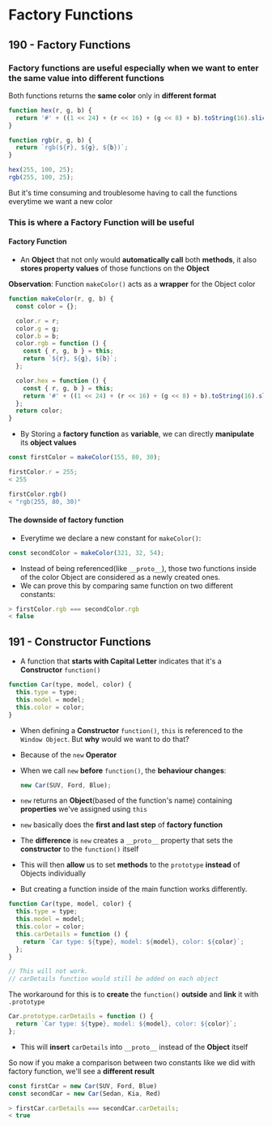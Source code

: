 # Factory Functions

## 190 - Factory Functions

### Factory functions are useful especially when we want to enter the same value into different functions

Both functions returns the **same color** only in **different format**

```javascript
function hex(r, g, b) {
  return '#' + ((1 << 24) + (r << 16) + (g << 8) + b).toString(16).slice(1);
}

function rgb(r, g, b) {
  return `rgb(${r}, ${g}, ${b})`;
}

hex(255, 100, 25);
rgb(255, 100, 25);
```

But it's time consuming and troublesome having to call the functions everytime we want a new color

### This is where a Factory Function will be useful

#### Factory Function

* An **Object** that not only would **automatically call** both **methods**, it also **stores property values** of those functions on the **Object**

**Observation**: Function `makeColor()` acts as a **wrapper** for the Object color

```javascript
function makeColor(r, g, b) {
  const color = {};

  color.r = r;
  color.g = g;
  color.b = b;
  color.rgb = function () {
    const { r, g, b } = this;
    return `${r}, ${g}, ${b}`;
  };

  color.hex = function () {
    const { r, g, b } = this;
    return '#' + ((1 << 24) + (r << 16) + (g << 8) + b).toString(16).slice(1);
  };
  return color;
}
```

* By Storing a **factory function** as **variable**, we can directly **manipulate** its **object values**

```javascript
const firstColor = makeColor(155, 80, 30);

firstColor.r = 255;
< 255

firstColor.rgb()
< "rgb(255, 80, 30)"
```

#### The downside of factory function

* Everytime we declare a new constant for `makeColor()`:

```javascript
const secondColor = makeColor(321, 32, 54);
```

* Instead of being referenced\(like `__proto__`\), those two functions inside of the color Object are considered as a newly created ones.
* We can prove this by comparing same function on two different constants:

```javascript
> firstColor.rgb === secondColor.rgb
< false
```

## 191 - Constructor Functions

* A function that **starts with Capital Letter** indicates that it's a **Constructor** `function()`

```javascript
function Car(type, model, color) {
  this.type = type;
  this.model = model;
  this.color = color;
}
```

* When defining a **Constructor** `function()`, `this` is referenced to the `Window Object`. But **why** would we want to do that?
* Because of the `new` **Operator**
* When we call `new` **before** `function()`, the **behaviour changes**:

  ```javascript
  new Car(SUV, Ford, Blue);
  ```

* `new` returns an **Object**\(based of the function's name\) containing **properties** we've assigned using `this`
* `new` basically does the **first and last step** of **factory function**
* The **difference** is `new` creates a `__proto__` property that sets the **constructor** to the `function()` itself
* This will then **allow** us to set **methods** to the `prototype` **instead** of Objects individually
* But creating a function inside of the main function works differently.

```javascript
function Car(type, model, color) {
  this.type = type;
  this.model = model;
  this.color = color;
  this.carDetails = function () {
    return `Car type: ${type}, model: ${model}, color: ${color}`;
  };
}

// This will not work.
// carDetails function would still be added on each object
```

The workaround for this is to **create** the `function()` **outside** and **link** it with `.prototype`

```javascript
Car.prototype.carDetails = function () {
  return `Car type: ${type}, model: ${model}, color: ${color}`;
};
```

* This will **insert** `carDetails` into `__proto__` instead of the **Object** itself

So now if you make a comparison between two constants like we did with factory function, we'll see a **different result**

```javascript
const firstCar = new Car(SUV, Ford, Blue)
const secondCar = new Car(Sedan, Kia, Red)

> firstCar.carDetails === secondCar.carDetails;
< true
```

